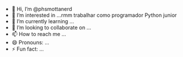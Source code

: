 - 👋 Hi, I’m @phsmottanerd
- 👀 I’m interested in ...rmm trabalhar como  programador  Python junior
- 🌱 I’m currently learning ...
- 💞️ I’m looking to collaborate on ...
- 📫 How to reach me ...
- 😄 Pronouns: ...
- ⚡ Fun fact: ...

<!---
phsmottanerd/phsmottanerd is a ✨ special ✨ repository because its `README.md` (this file) appears on your GitHub profile.
You can click the Preview link to take a look at your changes.
--->

